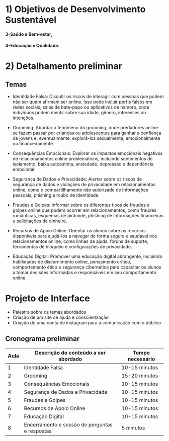 # 1) Objetivos de Desenvolvimento Sustentável

#### 3-Saúde e Bem-estar,
#### 4-Educação e Qualidade.

# 2) Detalhamento preliminar
## Temas
- Identidade Falsa: Discutir os riscos de interagir com pessoas que podem não ser quem afirmam ser online. Isso pode incluir perfis falsos em redes sociais, salas de bate-papo ou aplicativos de namoro, onde indivíduos podem mentir sobre sua idade, gênero, interesses ou intenções.

- Grooming: Abordar o fenômeno do grooming, onde predadores online se fazem passar por crianças ou adolescentes para ganhar a confiança de jovens e, eventualmente, explorá-los sexualmente, emocionalmente ou financeiramente.

- Consequências Emocionais: Explorar os impactos emocionais negativos de relacionamentos online problemáticos, incluindo sentimentos de isolamento, baixa autoestima, ansiedade, depressão e dependência emocional.

- Segurança de Dados e Privacidade: Alertar sobre os riscos de segurança de dados e violações de privacidade em relacionamentos online, como o compartilhamento não autorizado de informações pessoais, phishing e roubo de identidade.

- Fraudes e Golpes: Informar sobre os diferentes tipos de fraudes e golpes online que podem ocorrer em relacionamentos, como fraudes românticas, esquemas de pirâmide, phishing de informações financeiras e solicitações de dinheiro.

- Recursos de Apoio Online: Orientar os alunos sobre os recursos disponíveis para ajudá-los a navegar de forma segura e saudável nos relacionamentos online, como linhas de ajuda, fóruns de suporte, ferramentas de bloqueio e configurações de privacidade.

- Educação Digital: Promover uma educação digital abrangente, incluindo habilidades de discernimento online, pensamento crítico, comportamento ético e segurança cibernética para capacitar os alunos a tomar decisões informadas e responsáveis em seu comportamento online.


# Projeto de Interface

- Palestra sobre os temas abordados
- Criação de um site de ajuda e conscientzação
- Criação de uma conta de instagram para a comunicação com o público

## Cronograma preliminar

|Aula   | Descrição do conteúdo a ser abordado  | Tempo necessário |
|------|-----------------------------------------|----|
|1| Identidade Falsa | 10-15 minutos |
|2| Grooming | 15-20 minutos |
|3| Consequências Emocionais | 10-15 minutos |
|4| Segurança de Dados e Privacidade | 10-15 minutos |
|5| Fraudes e Golpes | 10-15 minutos |
|6| Recursos de Apoio Online | 10-15 minutos |
|7| Educação Digital | 10-15 minutos |
|8| Encerramento e sessão de perguntas e respostas | 5 minutos |







